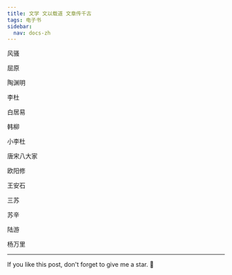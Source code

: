 ```yaml
---
title: 文学 文以载道 文章传千古
tags: 电子书
sidebar:
  nav: docs-zh
---
```


风骚

屈原

陶渊明

李杜

白居易

韩柳

小李杜

唐宋八大家

欧阳修

王安石

三苏

苏辛

陆游

杨万里





<!--more-->

---

If you like this post, don't forget to give me a star. :star2:

